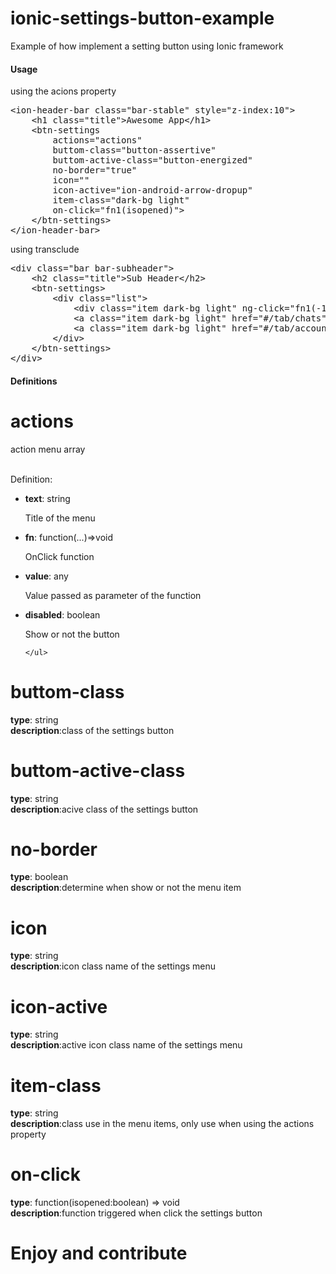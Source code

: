 # ionic-settings-button-example
Example of how implement a setting button using Ionic framework

 <h4>Usage</h4>
 <p>using the acions property</p>
  <pre>&lt;ion-header-bar class="bar-stable" style="z-index:10"&gt;
    &lt;h1 class="title"&gt;Awesome App&lt;/h1&gt;
    &lt;btn-settings 
        actions="actions" 
        buttom-class="button-assertive"
        buttom-active-class="button-energized"
        no-border="true"
        icon=""
        icon-active="ion-android-arrow-dropup"
        item-class="dark-bg light"
        on-click="fn1(isopened)"&gt;
    &lt;/btn-settings&gt;
&lt;/ion-header-bar&gt;</pre>

<p>using transclude</p>
<pre>&lt;div class="bar bar-subheader"&gt;
    &lt;h2 class="title"&gt;Sub Header&lt;/h2&gt;
    &lt;btn-settings&gt;
        &lt;div class="list"&gt;
            &lt;div class="item dark-bg light" ng-click="fn1(-1)"&gt;Item 1&lt;/div&gt;
            &lt;a class="item dark-bg light" href="#/tab/chats"&gt;Chats&lt;/a&gt;
            &lt;a class="item dark-bg light" href="#/tab/account"&gt;Account&lt;/a&gt;
        &lt;/div&gt;
    &lt;/btn-settings&gt;
&lt;/div&gt;</pre>

<h4>Definitions</h4>

<div class="list">

<div class="item">
    <h1 class="title">actions</h1> action menu array
    <br />
    <br />
    <p>Definition:</p>
    <ul>
        <li><b>text</b>: string
            <p>Title of the menu</p>
        </li>
        <li><b>fn</b>: function(...)=>void
            <p>OnClick function</p>
        </li>
        <li><b>value</b>: any
            <p>Value passed as parameter of the function</p>
        </li>
        <li><b>disabled</b>: boolean
            <p>Show or not the button</p>
        </li>

    </ul>

</div>
<div class="item item-text-wrap">
    <h1>buttom-class</h1>
    <b>type</b>: string
    <br />
    <b>description</b>:class of the settings button
</div>
<div class="item item-text-wrap">
    <h1>buttom-active-class</h1>
    <b>type</b>: string
    <br />
    <b>description</b>:acive class of the settings button
</div>
<div class="item item-text-wrap">
    <h1>no-border</h1>
    <b>type</b>: boolean
    <br />
    <b>description</b>:determine when show or not the menu item
</div>
<div class="item item-text-wrap">
    <h1>icon</h1>
    <b>type</b>: string
    <br />
    <b>description</b>:icon class name of the settings menu
</div>
<div class="item item-text-wrap">
    <h1>icon-active</h1>
    <b>type</b>: string
    <br />
    <b>description</b>:active icon class name of the settings menu
</div>
<div class="item item-text-wrap">
    <h1>item-class</h1>
    <b>type</b>: string
    <br />
    <b>description</b>:class use in the menu items, only use when using the actions property
</div>
<div class="item item-text-wrap">
    <h1>on-click</h1>
    <b>type</b>: function(isopened:boolean) => void
    <br />
    <b>description</b>:function triggered when click the settings button
</div>

<h1>Enjoy and contribute</h1>
